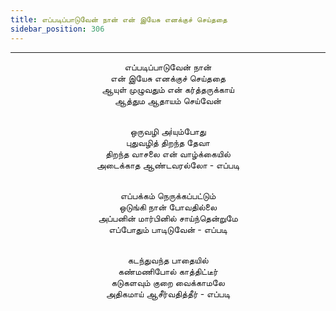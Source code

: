 ```yaml
---
title: எப்படிப்பாடுவேன் நான் என் இயேசு எனக்குச் செய்ததை
sidebar_position: 306
---
```


---
<center>
எப்படிப்பாடுவேன் நான்<br/>
என் இயேசு எனக்குச் செய்ததை<br/>
ஆயுள் முழுவதும் என் கர்த்தருக்காய்<br/>
ஆத்தும ஆதாயம் செய்வேன்<br/><br/>

ஒருவழி அiயும்போது<br/>
புதுவழித் திறந்த தேவா<br/>
திறந்த வாசலை என் வாழ்க்கையில்<br/>
அடைக்காத ஆண்டவரல்லோ            - எப்படி<br/><br/>

எப்பக்கம் நெருக்கப்பட்டும்<br/>
ஒடுங்கி நான் போவதில்லை<br/>
அப்பனின் மார்பினில் சாய்ந்தென்றுமே<br/>
எப்போதும் பாடிடுவேன்            - எப்படி<br/><br/>

கடந்துவந்த பாதையில்<br/>
கண்மணிபோல் காத்திட்டீர்<br/>
கடுகளவும் குறை வைக்காமலே<br/>
அதிகமாய் ஆசீர்வதித்தீர்            - எப்படி
</center>